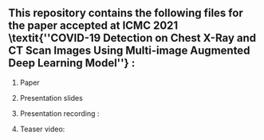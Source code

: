 ## This repository contains the following files for the paper accepted at ICMC 2021 \textit{''COVID-19 Detection on Chest X-Ray and CT Scan Images Using Multi-image Augmented Deep Learning Model''} :

1. Paper

2. Presentation slides

3. Presentation recording : 

4. Teaser video: 
